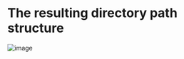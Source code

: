 # The resulting directory path structure
![image](https://github.com/user-attachments/assets/6dfebd0c-b0d5-438e-9272-ab6dac912e36)
